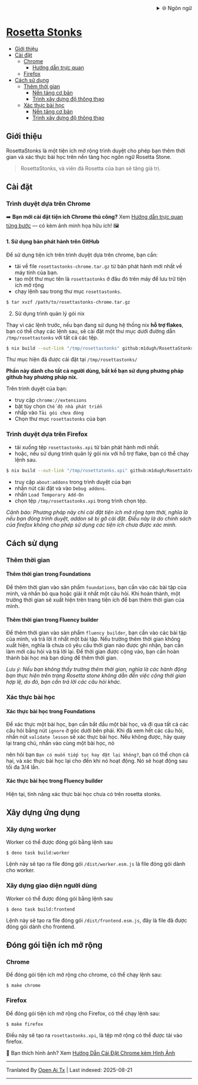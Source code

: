 
<div align="right">
  <details>
    <summary >🌐 Ngôn ngữ</summary>
    <div>
      <div align="center">
        <a href="https://openaitx.github.io/view.html?user=m1dugh&project=RosettaStonks&lang=en">English</a>
        | <a href="https://openaitx.github.io/view.html?user=m1dugh&project=RosettaStonks&lang=zh-CN">简体中文</a>
        | <a href="https://openaitx.github.io/view.html?user=m1dugh&project=RosettaStonks&lang=zh-TW">繁體中文</a>
        | <a href="https://openaitx.github.io/view.html?user=m1dugh&project=RosettaStonks&lang=ja">日本語</a>
        | <a href="https://openaitx.github.io/view.html?user=m1dugh&project=RosettaStonks&lang=ko">한국어</a>
        | <a href="https://openaitx.github.io/view.html?user=m1dugh&project=RosettaStonks&lang=hi">हिन्दी</a>
        | <a href="https://openaitx.github.io/view.html?user=m1dugh&project=RosettaStonks&lang=th">ไทย</a>
        | <a href="https://openaitx.github.io/view.html?user=m1dugh&project=RosettaStonks&lang=fr">Français</a>
        | <a href="https://openaitx.github.io/view.html?user=m1dugh&project=RosettaStonks&lang=de">Deutsch</a>
        | <a href="https://openaitx.github.io/view.html?user=m1dugh&project=RosettaStonks&lang=es">Español</a>
        | <a href="https://openaitx.github.io/view.html?user=m1dugh&project=RosettaStonks&lang=it">Italiano</a>
        | <a href="https://openaitx.github.io/view.html?user=m1dugh&project=RosettaStonks&lang=ru">Русский</a>
        | <a href="https://openaitx.github.io/view.html?user=m1dugh&project=RosettaStonks&lang=pt">Português</a>
        | <a href="https://openaitx.github.io/view.html?user=m1dugh&project=RosettaStonks&lang=nl">Nederlands</a>
        | <a href="https://openaitx.github.io/view.html?user=m1dugh&project=RosettaStonks&lang=pl">Polski</a>
        | <a href="https://openaitx.github.io/view.html?user=m1dugh&project=RosettaStonks&lang=ar">العربية</a>
        | <a href="https://openaitx.github.io/view.html?user=m1dugh&project=RosettaStonks&lang=fa">فارسی</a>
        | <a href="https://openaitx.github.io/view.html?user=m1dugh&project=RosettaStonks&lang=tr">Türkçe</a>
        | <a href="https://openaitx.github.io/view.html?user=m1dugh&project=RosettaStonks&lang=vi">Tiếng Việt</a>
        | <a href="https://openaitx.github.io/view.html?user=m1dugh&project=RosettaStonks&lang=id">Bahasa Indonesia</a>
        | <a href="https://openaitx.github.io/view.html?user=m1dugh&project=RosettaStonks&lang=as">অসমীয়া</
      </div>
    </div>
  </details>
</div>

# Rosetta Stonks

- [Giới thiệu](#introduction)
- [Cài đặt](#install)
  - [Chrome](#chrome-based-browsers)
    - [Hướng dẫn trực quan](#chrome-based-browsers)
  - [Firefox](#firefox-based-browsers)
- [Cách sử dụng](#how-to-use)
  - [Thêm thời gian](#adding-time)
    - [Nền tảng cơ bản](#adding-time-in-foundations)
    - [Trình xây dựng độ thông thạo](#adding-time-in-fluency-builder)
  - [Xác thực bài học](#validating-lesson)
    - [Nền tảng cơ bản](#validating-lesson-in-foundations)
    - [Trình xây dựng độ thông thạo](#validating-lesson-in-fluency-builder)

## Giới thiệu

RosettaStonks là một tiện ích mở rộng trình duyệt cho phép bạn thêm thời gian và xác thực
bài học trên nền tảng học ngôn ngữ Rosetta Stone.

> RosettaStonks, và viên đá Rosetta của bạn sẽ tăng giá trị.

## Cài đặt

### Trình duyệt dựa trên Chrome

➡️ **Bạn mới cài đặt tiện ích Chrome thủ công?** Xem [Hướng dẫn trực quan từng bước](https://raw.githubusercontent.com/m1dugh/RosettaStonks/master/INSTALL_GUI.md) — có kèm ảnh minh họa hữu ích! 🖼️

#### 1. Sử dụng bản phát hành trên GitHub

Để sử dụng tiện ích trên trình duyệt dựa trên chrome, bạn cần:

- tải về file `rosettastonks-chrome.tar.gz` từ bản phát hành mới nhất về
  máy tính của bạn.
- tạo một thư mục tên là `rosettastonks` ở đâu đó trên máy để lưu trữ
  tiện ích mở rộng
- chạy lệnh sau trong thư mục `rosettastonks`.

```bash
$ tar xvzf /path/to/rosettastonks-chrome.tar.gz
```

2. Sử dụng trình quản lý gói nix

Thay vì các lệnh trước, nếu bạn đang sử dụng hệ thống nix **hỗ trợ
flakes**, bạn có thể chạy các lệnh sau, sẽ cài đặt một thư mục
dưới đường dẫn `/tmp/rosettastonks` với tất cả các tệp.

```bash
$ nix build --out-link "/tmp/rosettastonks" github:m1dugh/RosettaStonks#chrome
```
Thư mục hiện đã được cài đặt tại `/tmp/rosettastonks/`

**Phần này dành cho tất cả người dùng, bất kể bạn sử dụng phương pháp github
hay phương pháp nix.**

Trên trình duyệt của bạn:

- truy cập `chrome://extensions`
- bật tùy chọn `Chế độ nhà phát triển`
- nhấp vào `Tải gói chưa đóng`
- Chọn thư mục `rosettastonks` của bạn

### Trình duyệt dựa trên Firefox

- tải xuống tệp `rosettastonks.xpi` từ bản phát hành mới nhất.
- hoặc, nếu sử dụng trình quản lý gói nix với hỗ trợ flake, bạn có thể chạy
  lệnh sau.


```bash
$ nix build --out-link "/tmp/rosettatonks.xpi" github:m1dugh/RosettaStonks#mozilla
```

- truy cập `about:addons` trong trình duyệt của bạn
- nhấn nút cài đặt và vào `Debug addons`.
- nhấn `Load Temporary Add-On`
- chọn tệp `/tmp/rosettastonks.xpi` trong trình chọn tệp.

_Cảnh báo: Phương pháp này chỉ cài đặt tiện ích mở rộng tạm thời, nghĩa là nếu
bạn đóng trình duyệt, addon sẽ bị gỡ cài đặt. Điều này là do chính sách của firefox
không cho phép sử dụng các tiện ích chưa được xác minh._

## Cách sử dụng

### Thêm thời gian

#### Thêm thời gian trong Foundations

Để thêm thời gian vào sản phẩm `foundations`, bạn cần vào các bài tập của mình, và
nhấn bỏ qua hoặc giải ít nhất một câu hỏi. Khi hoàn thành, một trường thời gian
sẽ xuất hiện trên trang tiện ích để bạn thêm thời gian của mình.

#### Thêm thời gian trong Fluency builder

Để thêm thời gian vào sản phẩm `fluency builder`, bạn cần vào các bài tập của mình, và
trả lời ít nhất một bài tập. Nếu trường thêm thời gian không xuất hiện, nghĩa là
chưa có yêu cầu thời gian nào được ghi nhận, bạn cần làm mới câu hỏi và trả lời lại.
Để thời gian được cộng vào, bạn cần hoàn thành bài học mà bạn dùng để thêm thời gian.

_Lưu ý: Nếu bạn không thấy trường thêm thời gian, nghĩa là các hành động bạn thực hiện
trên trang Rosetta stone không dẫn đến việc cộng thời gian hợp lệ, do đó,
bạn cần trả lời các câu hỏi khác._

### Xác thực bài học

#### Xác thực bài học trong Foundations

Để xác thực một bài học, bạn cần bắt đầu một bài học, và đi qua tất cả các
câu hỏi bằng nút `ignore` ở góc dưới bên phải. Khi đã xem hết các câu hỏi,
nhấn nút `validate lesson` sẽ xác thực bài học. Nếu không được, hãy quay lại trang chủ,
nhấn vào cùng một bài học, nó

nên hỏi bạn `Bạn có muốn tiếp tục hay đặt lại không?`, bạn có thể chọn cả hai, và
xác thực bài học lại cho đến khi nó hoạt động. Nó sẽ hoạt động sau tối đa 3/4 lần.

#### Xác thực bài học trong Fluency builder

Hiện tại, tính năng xác thực bài học chưa có trên rosetta stonks.

## Xây dựng ứng dụng

### Xây dựng worker

Worker có thể được đóng gói bằng lệnh sau

```
$ deno task build:worker
```

Lệnh này sẽ tạo ra file đóng gói `/dist/worker.esm.js` là file đóng gói
dành cho worker.

### Xây dựng giao diện người dùng

Worker có thể được đóng gói bằng lệnh sau

```
$ deno task build:frontend
```

Lệnh này sẽ tạo ra file đóng gói `/dist/frontend.esm.js`, đây là file đã được đóng gói
dành cho frontend.

## Đóng gói tiện ích mở rộng

### Chrome

Để đóng gói tiện ích mở rộng cho chrome, có thể chạy lệnh sau:

```
$ make chrome
```

### Firefox

Để đóng gói tiện ích mở rộng cho Firefox, có thể chạy lệnh sau:

```
$ make firefox
```

Điều này sẽ tạo ra `rosettastonks.xpi`, là tệp mở rộng có thể được
tải vào firefox.

📸 Bạn thích hình ảnh? Xem [Hướng Dẫn Cài Đặt Chrome kèm Hình Ảnh](https://raw.githubusercontent.com/m1dugh/RosettaStonks/master/INSTALL_GUI.md)

---

Tranlated By [Open Ai Tx](https://github.com/OpenAiTx/OpenAiTx) | Last indexed: 2025-08-21

---